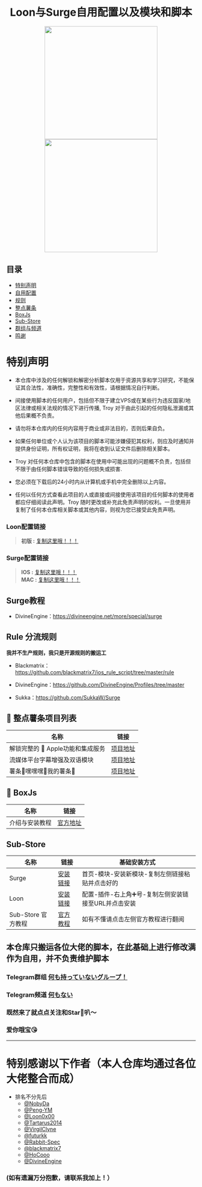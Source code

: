 <h1 align="center">Loon与Surge自用配置以及模块和脚本</h1>

<p align="center">
<img src="https://raw.githubusercontent.com/Trovoy/Troy/main/Conf/LOON.JPEG" width="300"></img>
<img src="https://raw.githubusercontent.com/Trovoy/Troy/main/Conf/Surge.JPEG" width="300"></img>
</p>

## 目录
* [特别声明](#特别声明)
* [自用配置](#loon配置链接)
* [规则](#Rule-分流规则)
* [整点薯条](#-整点薯条项目列表)
* [BoxJs](#-BoxJs)
* [Sub-Store](#sub-store)
* [群组与频道](#telegram群组-何も持っていないグループ)
* [鸣谢](#特别感谢以下作者本人仓库均通过各位大佬整合而成)

# 特别声明
- 本仓库中涉及的任何解锁和解密分析脚本仅用于资源共享和学习研究，不能保证其合法性，准确性，完整性和有效性，请根据情况自行判断。

- 间接使用脚本的任何用户，包括但不限于建立VPS或在某些行为违反国家/地区法律或相关法规的情况下进行传播, Troy 对于由此引起的任何隐私泄漏或其他后果概不负责。

- 请勿将本仓库内的任何内容用于商业或非法目的，否则后果自负。

- 如果任何单位或个人认为该项目的脚本可能涉嫌侵犯其权利，则应及时通知并提供身份证明，所有权证明，我将在收到认证文件后删除相关脚本。

- Troy 对任何本仓库中包含的脚本在使用中可能出现的问题概不负责，包括但不限于由任何脚本错误导致的任何损失或损害.

- 您必须在下载后的24小时内从计算机或手机中完全删除以上内容。

- 任何以任何方式查看此项目的人或直接或间接使用该项目的任何脚本的使用者都应仔细阅读此声明。Troy 随时更改或补充此免责声明的权利。一旦使用并复制了任何本仓库相关脚本或其他内容，则视为您已接受此免责声明。

### Loon配置链接
> **初版 :** [复制这里哦！！！](https://raw.githubusercontent.com/Trovoy/Troy/main/Loon%20for%20myself/Loon.conf)<br>

### Surge配置链接
> **IOS :** [复制这里哦！！！](https://raw.githubusercontent.com/Trovoy/Troy/main/Surge%20for%20myself/Surge%20for%20ios.conf)<br>
> **MAC :** [复制这里哦！！！](https://raw.githubusercontent.com/Trovoy/Troy/main/Surge%20for%20myself/Surge%20for%20Mac.conf)<br>

## Surge教程
- DivineEngine：https://divineengine.net/more/special/surge

## Rule 分流规则

**我并不生产规则，我只是开源规则的搬运工**

- Blackmatrix：https://github.com/blackmatrix7/ios_rule_script/tree/master/rule

- DivineEngine：https://github.com/DivineEngine/Profiles/tree/master

- Sukka：https://github.com/SukkaW/Surge

## 🍟 整点薯条项目列表

| 名称                           | 链接                                                         |
| ------------------------------ | ------------------------------------------------------------ |
| 解锁完整的  Apple功能和集成服务| [项目地址](https://github.com/VirgilClyne/iRingo) |
| 流媒体平台字幕增强及双语模块 |[项目地址](https://github.com/DualSubs/DualSubs) |
| 薯条🤤嘿嘿嘿🤤我的薯条🤤 | [项目地址](https://github.com/VirgilClyne/VirgilClyne) |

## 🧰 BoxJs
| 名称                           | 链接                                                         |
| ------------------------------ | ------------------------------------------------------------ |
| 介绍与安装教程                   | [官方地址](https://docs.boxjs.app)                                       |

## Sub-Store

| 名称                           | 链接                                                         | 基础安装方式 |
| ------------------------------ | --------------------------------------------------|---------------|
| Surge| [安装链接](https://raw.githubusercontent.com/Peng-YM/Sub-Store/master/config/Surge.sgmodule)|首页-模块-安装新模块-复制左侧链接粘贴并点击好的|
| Loon| [安装链接](https://raw.githubusercontent.com/Peng-YM/Sub-Store/master/config/Loon.plugin)|配置-插件-右上角➕号-复制左侧安装链接至URL并点击安装|
| Sub-Store 官方教程| [官方教程](https://www.notion.so/Sub-Store-6259586994d34c11a4ced5c406264b46)|如有不懂请点击左侧官方教程进行翻阅|

## 本仓库只搬运各位大佬的脚本，在此基础上进行修改满作为自用，并不负责维护脚本

### Telegram群组 [何も持っていないグループ！](https://t.me/nanimomonai)
### Telegram频道 [何もない](https://t.me/nananimonai)
### 既然来了就点点关注和Star🌟叭～
### 爱你哦宝😘
---
# 特别感谢以下作者（本人仓库均通过各位大佬整合而成）
* 排名不分先后
  * [@NobyDa](https://github.com/NobyDa)
  * [@Peng-YM](https://github.com/Peng-YM)
  * [@Loon0x00](https://github.com/Loon0x00)
  * [@Tartarus2014](https://github.com/Tartarus2014)
  * [@VirgilClyne](https://github.com/VirgilClyne)
  * [@futurkk](https://github.com/futurkk)
  * [@Rabbit-Spec](https://github.com/Rabbit-Spec)
  * [@blackmatrix7](https://github.com/blackmatrix7)
  * [@HoCooo](https://github.com/HoCooo)
  * [@DivineEngine](https://github.com/DivineEngine)
### (如有遗漏万分抱歉，请联系我加上！）
